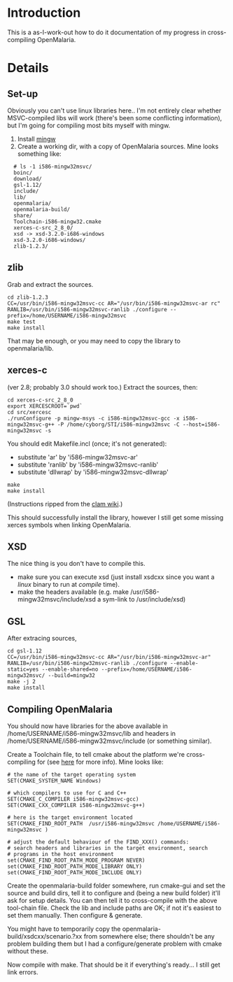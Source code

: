 # Introduction #

This is a as-I-work-out how to do it documentation of my progress in cross-compiling OpenMalaria.


# Details #

## Set-up ##

Obviously you can't use linux libraries here.. I'm not entirely clear whether MSVC-compiled libs will work (there's been some conflicting information), but I'm going for compiling most bits myself with mingw.

  1. Install [mingw](http://packages.debian.org/search?suite=default&section=all&arch=any&searchon=names&keywords=mingw32)
  1. Create a working dir, with a copy of OpenMalaria sources. Mine looks something like:
```
  # ls -1 i586-mingw32msvc/
  boinc/
  download/
  gsl-1.12/
  include/
  lib/
  openmalaria/
  openmalaria-build/
  share/
  Toolchain-i586-mingw32.cmake
  xerces-c-src_2_8_0/
  xsd -> xsd-3.2.0-i686-windows
  xsd-3.2.0-i686-windows/
  zlib-1.2.3/
```

## zlib ##

Grab and extract the sources.
```
cd zlib-1.2.3
CC=/usr/bin/i586-mingw32msvc-cc AR="/usr/bin/i586-mingw32msvc-ar rc" RANLIB=/usr/bin/i586-mingw32msvc-ranlib ./configure --prefix=/home/USERNAME/i586-mingw32msvc
make test
make install
```
That may be enough, or you may need to copy the library to openmalaria/lib.

## xerces-c ##

(ver 2.8; probably 3.0 should work too.) Extract the sources, then:
```
cd xerces-c-src_2_8_0
export XERCESCROOT=`pwd`
cd src/xercesc
./runConfigure -p mingw-msys -c i586-mingw32msvc-gcc -x i586-mingw32msvc-g++ -P /home/cyborg/STI/i586-mingw32msvc -C --host=i586-mingw32msvc -s
```
You should edit Makefile.incl (once; it's not generated):
  * substitute 'ar' by 'i586-mingw32msvc-ar'
  * substitute 'ranlib' by 'i586-mingw32msvc-ranlib'
  * substitute 'dllwrap' by 'i586-mingw32msvc-dllwrap'
```
make
make install
```
(Instructions ripped from the [clam wiki](http://clam-project.org/wiki/Devel/Windows_MinGW_cross_compile#Xerces-C).)

This should successfully install the library, however I still get some missing xerces symbols when linking OpenMalaria.

## XSD ##

The nice thing is you don't have to compile this.
  * make sure you can execute xsd (just install xsdcxx since you want a _linux_ binary to run at _compile_ time).
  * make the headers available (e.g. make /usr/i586-mingw32msvc/include/xsd a sym-link to /usr/include/xsd)

## GSL ##

After extracing sources,
```
cd gsl-1.12
CC=/usr/bin/i586-mingw32msvc-cc AR="/usr/bin/i586-mingw32msvc-ar" RANLIB=/usr/bin/i586-mingw32msvc-ranlib ./configure --enable-static=yes --enable-shared=no --prefix=/home/USERNAME/i586-mingw32msvc/ --build=mingw32
make -j 2
make install
```

## Compiling OpenMalaria ##

You should now have libraries for the above available in /home/USERNAME/i586-mingw32msvc/lib and headers in /home/USERNAME/i586-mingw32msvc/include (or something similar).

Create a Toolchain file, to tell cmake about the platform we're cross-compiling for (see [here](http://www.cmake.org/Wiki/CmakeMingw) for more info). Mine looks like:
```
# the name of the target operating system
SET(CMAKE_SYSTEM_NAME Windows)

# which compilers to use for C and C++
SET(CMAKE_C_COMPILER i586-mingw32msvc-gcc)
SET(CMAKE_CXX_COMPILER i586-mingw32msvc-g++)

# here is the target environment located
SET(CMAKE_FIND_ROOT_PATH  /usr/i586-mingw32msvc /home/USERNAME/i586-mingw32msvc )

# adjust the default behaviour of the FIND_XXX() commands:
# search headers and libraries in the target environment, search 
# programs in the host environment
set(CMAKE_FIND_ROOT_PATH_MODE_PROGRAM NEVER)
set(CMAKE_FIND_ROOT_PATH_MODE_LIBRARY ONLY)
set(CMAKE_FIND_ROOT_PATH_MODE_INCLUDE ONLY)
```

Create the openmalaria-build folder somewhere, run cmake-gui and set the source and build dirs, tell it to configure and (being a new build folder) it'll ask for setup details. You can then tell it to cross-compile with the above tool-chain file. Check the lib and include paths are OK; if not it's easiest to set them manually. Then configure & generate.

You might have to temporarily copy the openmalaria-build/xsdcxx/scenario.?xx from somewhere else; there shouldn't be any problem building them but I had a configure/generate problem with cmake without these.

Now compile with make. That should be it if everything's ready... I still get link errors.